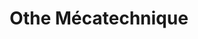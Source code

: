 ---
title: "Othe Mécatechnique"
url: /estissac/othe-mecatechnique-rue-jean-hector/
shop: Autowerkstatt
---
